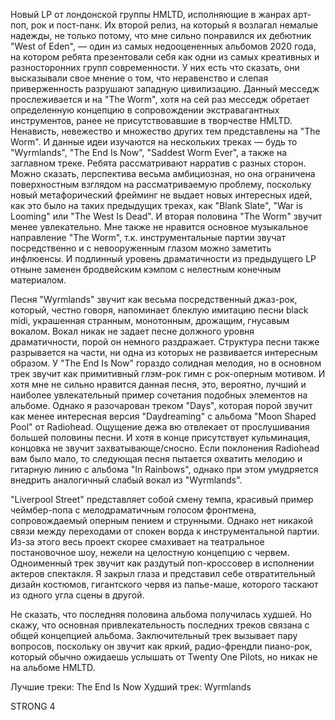 Новый LP от лондонской группы HMLTD, исполняющие в жанрах арт-поп, рок и пост-панк. Их второй релиз, на который я возлагал немалые надежды, не только потому, что мне сильно понравился их дебютник "West of Eden", — один из самых недооцененных альбомов 2020 года, на котором ребята презентовали себя как одни из самых креативных и разносторонних групп современности. У них есть что сказать, они высказывали свое мнение о том, что неравенство и слепая приверженность разрушают западную цивилизацию. Данный месседж прослеживается и на "The Worm", хотя на сей раз месседж обретает определенную концепцию в сопровождении экстравагантных инструментов, ранее не присутствовавшие в творчестве HMLTD. Ненависть, невежество и множество других тем представлены на "The Worm". И данные идеи изучаются на нескольких треках — будь то "Wyrmlands", "The End Is Now", "Saddest Worm Ever", а также на заглавном треке. Ребята рассматривают нарратив с разных сторон. Можно сказать, перспектива весьма амбициозная, но она ограничена поверхностным взглядом на рассматриваемую проблему, поскольку новый метафорический фрейминг не выдает новых интересных идей, как это было на таких предыдущих треках, как "Blank Slate", "War is Looming" или "The West Is Dead". И вторая половина "The Worm" звучит менее увлекательно. Мне также не нравится основное музыкальное направление "The Worm", т.к. инструментальные партии звучат посредственно и с невооруженным глазом можно заметить инфлюенсы. И подлинный уровень драматичности из предыдущего LP отныне заменен бродвейским кэмпом с нелестным конечным материалом.

Песня "Wyrmlands" звучит как весьма посредственный джаз-рок, который, честно говоря, напоминает блеклую имитацию песни black midi, украшенная странным, монотонным, дрожащим, гнусавым вокалом. Вокал никак не задает песне должного уровня драматичности, порой он немного раздражает. Структура песни также разрывается на части, ни одна из которых не развивается интересным образом. У "The End Is Now" гораздо солидная мелодия, но в основном трек звучит как примитивный глэм-рок гимн с рок-оперным мотивом. И хотя мне не сильно нравится данная песня, это, вероятно, лучший и наиболее увлекательный пример сочетания подобных элементов на альбоме. Однако я разочарован треком "Days", которая порой звучит как менее интересная версия "Daydreaming" с альбома "Moon Shaped Pool" от Radiohead. Ощущение дежа вю отвлекает от прослушивания большей половины песни. И хотя в конце присутствует кульминация, концовка не звучит захватывающе/сносно. Если поклонения Radiohead вам было мало, то следующая песня пытается охватить мелодию и гитарную линию с альбома "In Rainbows", однако при этом умудряется внедрить аналогичный слабый вокал из "Wyrmlands".

"Liverpool Street" представляет собой смену темпа, красивый пример чеймбер-попа с мелодраматичным голосом фронтмена, сопровождаемый оперным пением и струнными. Однако нет никакой связи между переходами от спокен ворда к инструментальной партии. Из-за этого весь проект скорее смахивает на театральное постановочное шоу, нежели на целостную концепцию с червем. Одноименный трек звучит как раздутый поп-кроссовер в исполнении актеров спектакля. Я закрыл глаза и представил себе отвратительный дизайн костюмов, гигантского червя из папье-маше, которого таскают из одного угла сцены в другой.

Не сказать, что последняя половина альбома получилась худшей. Но скажу, что основная привлекательность последних треков связана с общей концепцией альбома. Заключительный трек вызывает пару вопросов, поскольку он звучит как яркий, радио-френдли пиано-рок, который обычно ожидаешь услышать от Twenty One Pilots, но никак не на альбоме HMLTD.

Лучшие треки: The End Is Now
Худший трек: Wyrmlands

STRONG 4
